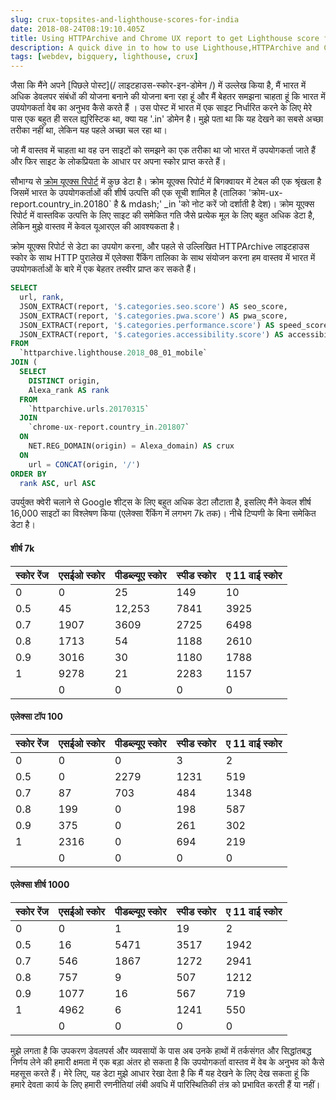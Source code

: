 ```yaml
---
slug: crux-topsites-and-lighthouse-scores-for-india
date: 2018-08-24T08:19:10.405Z
title: Using HTTPArchive and Chrome UX report to get Lighthouse score for top visited sites in India.
description: A quick dive in to how to use Lighthouse,HTTPArchive and Chrome UX report to try and understand how users in a country might experience the web.
tags: [webdev, bigquery, lighthouse, crux]
---
```



जैसा कि मैंने अपने [पिछले पोस्ट](/ लाइटहाउस-स्कोर-इन-डोमेन /) में उल्लेख किया है, मैं भारत में अधिक डेवलपर संबंधों की योजना बनाने की योजना बना रहा हूं और मैं बेहतर समझना चाहता हूं कि भारत में उपयोगकर्ता वेब का अनुभव कैसे करते हैं । उस पोस्ट में भारत में एक साइट निर्धारित करने के लिए मेरे पास एक बहुत ही सरल ह्युरिस्टिक था, क्या यह '.in' डोमेन है। मुझे पता था कि यह देखने का सबसे अच्छा तरीका नहीं था, लेकिन यह पहले अच्छा चल रहा था।

जो मैं वास्तव में चाहता था वह उन साइटों को समझने का एक तरीका था जो भारत में उपयोगकर्ता जाते हैं और फिर साइट के लोकप्रियता के आधार पर अपना स्कोर प्राप्त करते हैं।

सौभाग्य से [क्रोम यूएक्स रिपोर्ट](https://developers.google.com/web/tools/chrome-user-experience-report/) में कुछ डेटा है। क्रोम यूएक्स रिपोर्ट में बिगक्वायर में टेबल की एक श्रृंखला है जिसमें भारत के उपयोगकर्ताओं की शीर्ष उत्पत्ति की एक सूची शामिल है (तालिका 'क्रोम-ux-report.country_in.20180` है & mdash;' _in 'को नोट करें जो दर्शाती है देश)। क्रोम यूएक्स रिपोर्ट में वास्तविक उत्पत्ति के लिए साइट की समेकित गति जैसे प्रत्येक मूल के लिए बहुत अधिक डेटा है, लेकिन मुझे वास्तव में केवल यूआरएल की आवश्यकता है।

क्रोम यूएक्स रिपोर्ट से डेटा का उपयोग करना, और पहले से उल्लिखित HTTPArchive लाइटहाउस स्कोर के साथ HTTP पुरालेख में एलेक्सा रैंकिंग तालिका के साथ संयोजन करना हम वास्तव में भारत में उपयोगकर्ताओं के बारे में एक बेहतर तस्वीर प्राप्त कर सकते हैं।




```sql
SELECT
  url, rank,
  JSON_EXTRACT(report, '$.categories.seo.score') AS seo_score,
  JSON_EXTRACT(report, '$.categories.pwa.score') AS pwa_score,
  JSON_EXTRACT(report, '$.categories.performance.score') AS speed_score,
  JSON_EXTRACT(report, '$.categories.accessibility.score') AS accessibility_score
FROM
  `httparchive.lighthouse.2018_08_01_mobile`
JOIN (
  SELECT
    DISTINCT origin,
    Alexa_rank AS rank
  FROM
    `httparchive.urls.20170315`
  JOIN
    `chrome-ux-report.country_in.201807`
  ON
    NET.REG_DOMAIN(origin) = Alexa_domain) AS crux
  ON
    url = CONCAT(origin, '/')
ORDER BY
  rank ASC, url ASC
```


उपर्युक्त क्वेरी चलाने से Google शीट्स के लिए बहुत अधिक डेटा लौटाता है, इसलिए मैंने केवल शीर्ष 16,000 साइटों का विश्लेषण किया (एलेक्सा रैंकिंग में लगभग 7k तक)। नीचे टिप्पणी के बिना समेकित डेटा है।

#### शीर्ष 7k

<table><thead><th> स्कोर रेंज </th><th> एसईओ स्कोर </th><th> पीडब्ल्यूए स्कोर </th><th> स्पीड स्कोर </th><th> ए 11 वाई स्कोर </th></thead><tbody><tr><td> 0 </td><td> 0 </td><td> 25 </td><td> 149 </td><td> 10 </td></tr><tr><td> 0.5 </td><td> 45 </td><td> 12,253 </td><td> 7841 </td><td> 3925 </td></tr><tr><td> 0.7 </td><td> 1907 </td><td> 3609 </td><td> 2725 </td><td> 6498 </td></tr><tr><td> 0.8 </td><td> 1713 </td><td> 54 </td><td> 1188 </td><td> 2610 </td></tr><tr><td> 0.9 </td><td> 3016 </td><td> 30 </td><td> 1180 </td><td> 1788 </td></tr><tr><td> 1 </td><td> 9278 </td><td> 21 </td><td> 2283 </td><td> 1157 </td></tr><tr><td></td><td> 0 </td><td> 0 </td><td> 0 </td><td> 0 </td></tr></tbody></table>

#### एलेक्सा टॉप 100

<table><thead><th> स्कोर रेंज </th><th> एसईओ स्कोर </th><th> पीडब्ल्यूए स्कोर </th><th> स्पीड स्कोर </th><th> ए 11 वाई स्कोर </th></thead><tbody><tr><td> 0 </td><td> 0 </td><td> 0 </td><td> 3 </td><td> 2 </td></tr><tr><td> 0.5 </td><td> 0 </td><td> 2279 </td><td> 1231 </td><td> 519 </td></tr><tr><td> 0.7 </td><td> 87 </td><td> 703 </td><td> 484 </td><td> 1348 </td></tr><tr><td> 0.8 </td><td> 199 </td><td> 0 </td><td> 198 </td><td> 587 </td></tr><tr><td> 0.9 </td><td> 375 </td><td> 0 </td><td> 261 </td><td> 302 </td></tr><tr><td> 1 </td><td> 2316 </td><td> 0 </td><td> 694 </td><td> 219 </td></tr><tr><td></td><td> 0 </td><td> 0 </td><td> 0 </td><td> 0 </td></tr></tbody></table>

#### एलेक्सा शीर्ष 1000

<table><thead><th> स्कोर रेंज </th><th> एसईओ स्कोर </th><th> पीडब्ल्यूए स्कोर </th><th> स्पीड स्कोर </th><th> ए 11 वाई स्कोर </th></thead><tbody><tr><td> 0 </td><td> 0 </td><td> 1 </td><td> 19 </td><td> 2 </td></tr><tr><td> 0.5 </td><td> 16 </td><td> 5471 </td><td> 3517 </td><td> 1942 </td></tr><tr><td> 0.7 </td><td> 546 </td><td> 1867 </td><td> 1272 </td><td> 2941 </td></tr><tr><td> 0.8 </td><td> 757 </td><td> 9 </td><td> 507 </td><td> 1212 </td></tr><tr><td> 0.9 </td><td> 1077 </td><td> 16 </td><td> 567 </td><td> 719 </td></tr><tr><td> 1 </td><td> 4962 </td><td> 6 </td><td> 1241 </td><td> 550 </td></tr><tr><td></td><td> 0 </td><td> 0 </td><td> 0 </td><td> 0 </td></tr></tbody></table>

मुझे लगता है कि उपकरण डेवलपर्स और व्यवसायों के पास अब उनके हाथों में तर्कसंगत और सिद्धांतबद्ध निर्णय लेने की हमारी क्षमता में एक बड़ा अंतर हो सकता है कि उपयोगकर्ता वास्तव में वेब के अनुभव को कैसे महसूस करते हैं। मेरे लिए, यह डेटा मुझे आधार रेखा देता है कि मैं यह देखने के लिए देख सकता हूं कि हमारे देवता कार्य के लिए हमारी रणनीतियां लंबी अवधि में पारिस्थितिकी तंत्र को प्रभावित करती हैं या नहीं।